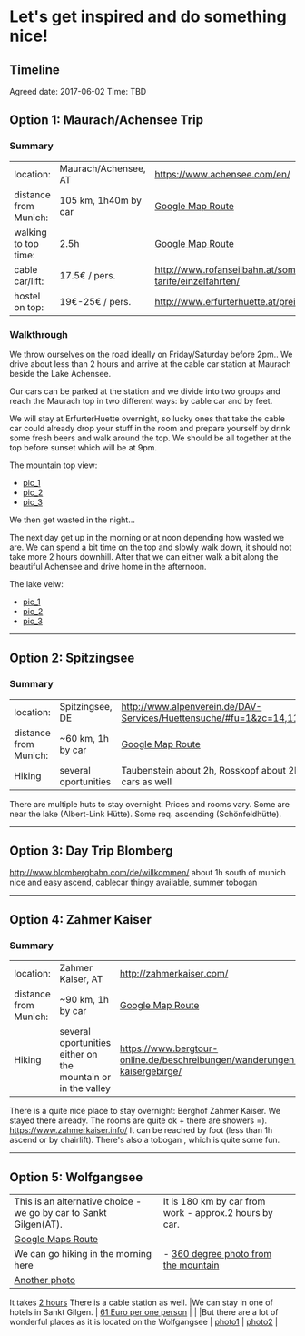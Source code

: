 # Let's get inspired and do something nice!

## Timeline

Agreed date: 2017-06-02 
Time: TBD

## Option 1: Maurach/Achensee Trip

### Summary

| | | |
| ------------- | ------------- | ------------- |
| location: | Maurach/Achensee, AT | https://www.achensee.com/en/ |
| distance from Munich: | 105 km, 1h40m by car | [Google Map Route](https://www.google.com/maps/dir/Munich,+Germany/Rofan+Cable+Car+Company,+Achensee+Str.+10,+6212+Maurach,+Austria/@47.7672566,11.4828136,10z/data=!4m14!4m13!1m5!1m1!1s0x479e75f9a38c5fd9:0x10cb84a7db1987d!2m2!1d11.5819806!2d48.1351253!1m5!1m1!1s0x479d7e3860b62701:0x2075f35cecb1c082!2m2!1d11.75125!2d47.424499!5i1) |
| walking to top time: | 2.5h | [Google Map Route](https://www.google.com/maps/dir/47.4243035,11.7513384/AirRofan,+6212+Eben+am+Achensee,+Austria/@47.4349213,11.7598334,2988m/data=!3m1!1e3!4m9!4m8!1m0!1m5!1m1!1s0x479d7fced0cb27e1:0xd9aee93d219bbcbe!2m2!1d11.764385!2d47.4424235!3e2) |
| cable car/lift: | 17.5€ / pers. | http://www.rofanseilbahn.at/sommer/betrieb-tarife/einzelfahrten/ |
| hostel on top: | 19€-25€ / pers. | http://www.erfurterhuette.at/preise/ |

### Walkthrough

We throw ourselves on the road ideally on Friday/Saturday before 2pm.. We drive about less than 2 hours and arrive at the cable car station at Maurach beside the Lake Achensee. 

Our cars can be parked at the station and we divide into two groups and reach the Maurach top in two different ways: by cable car and by feet. 

We will stay at ErfurterHuette overnight, so lucky ones that take the cable car could already drop your stuff in the room and prepare yourself by drink some fresh beers and walk around the top. We should be all together at the top before sunset which will be at 9pm.

The mountain top view:
* [pic_1](https://500px.com/photo/171393787/view-down-to-achensee-by-james-thomas?ctx_page=4&from=search&ctx_q=achensee&ctx_type=market&ctx_sort=relevance)
* [pic_2](https://500px.com/photo/169166143/hiking-in-rofan-mountain-aeria-in-tyrol-austria-by-lacrimas?ctx_page=1&from=search&ctx_q=maurach&ctx_type=market&ctx_sort=pulse)
* [pic_3](https://500px.com/photo/171710107/panorama-by-patrick-hauser?ctx_page=2&from=search&ctx_q=achensee&ctx_type=market&ctx_sort=relevance)


We then get wasted in the night...

The next day get up in the morning or at noon depending how wasted we are. We can spend a bit time on the top and slowly walk down, it should not take more 2 hours downhill. After that we can either walk a bit along the beautiful Achensee and drive home in the afternoon.

The lake veiw:
* [pic_1](https://500px.com/photo/176716027/the-caribbean-feeling-in-austria-by-christian-hochwimmer?ctx_page=3&from=search&ctx_q=achensee&ctx_type=market&ctx_sort=relevance)
* [pic_2](https://500px.com/photo/204587943/what-a-wonderful-world-2-raw-image-by-keri?ctx_page=1&from=search&ctx_q=achensee&ctx_type=market&ctx_sort=pulse)
* [pic_3](https://500px.com/photo/143502725/nature-s-peace-by-keri?ctx_page=1&from=search&ctx_q=achensee&ctx_type=market&ctx_sort=pulse)

***



## Option 2: Spitzingsee

### Summary

| | | |
| ------------- | ------------- | ------------- |
| location: | Spitzingsee, DE | http://www.alpenverein.de/DAV-Services/Huettensuche/#fu=1&zc=14,11.87888,47.65851 |
| distance from Munich: | ~60 km, 1h by car | [Google Map Route](https://www.google.de/maps/dir/Tiroler+Pl.,+81545+M%C3%BCnchen/Spitzingsee/@47.8814712,11.5122603,10z/data=!3m1!4b1!4m13!4m12!1m5!1m1!1s0x479ddf1dfec8ae43:0xd5f1940e814cc32a!2m2!1d11.5642607!2d48.0958273!1m5!1m1!1s0x477627793bf2561d:0xef0d7d5a4b5b986!2m2!1d11.8851375!2d47.6635745) |
| Hiking | several oportunities | Taubenstein about 2h, Rosskopf about 2h. both have cable cars as well    |

There are multiple huts to stay overnight. Prices and rooms vary. Some are near the lake (Albert-Link Hütte). Some req. ascending (Schönfeldhütte).


***



## Option 3: Day Trip Blomberg

http://www.blombergbahn.com/de/willkommen/
about 1h south of munich
nice and easy ascend, cablecar thingy available, summer tobogan


***

## Option 4: Zahmer Kaiser

### Summary

| | | |
| ------------- | ------------- | ------------- |
| location: | Zahmer Kaiser, AT | http://zahmerkaiser.com/ |
| distance from Munich: | ~90 km, 1h by car | [Google Map Route](https://www.google.de/maps/dir/Tiroler+Platz,+Munich/Zahmer+Kaiser/@47.8681994,11.6451435,10z/data=!3m1!4b1!4m13!4m12!1m5!1m1!1s0x479ddf1dfec8ae43:0xd5f1940e814cc32a!2m2!1d11.5642607!2d48.0958273!1m5!1m1!1s0x0:0x43e894024bdbd950!2m2!1d12.287768!2d47.637728) |
| Hiking | several oportunities either on the mountain or in the valley | https://www.bergtour-online.de/beschreibungen/wanderungen-kaisergebirge/    |

There is a quite nice place to stay overnight: Berghof Zahmer Kaiser. We stayed there already. The rooms are quite ok + there are showers =). https://www.zahmerkaiser.info/ It can be reached by foot (less than 1h ascend or by chairlift). There's also a tobogan , which is quite some fun.

***
## Option 5: Wolfgangsee


| | | |
| ------------- | ------------- | ------------- |
| This is an alternative choice - we go by car to Sankt Gilgen(AT). | It is 180 km by car from work - approx.2 hours by car. | 
[Google Maps Route](https://goo.gl/maps/YbTR4PQvmWQ2) |
| We can go hiking in the morning here | - [360 degree photo from the mountain](https://www.google.de/maps/place/%D0%A6%D0%B2%D1%91%D0%BB%D1%8C%D1%84%D0%B5%D1%80%D1%85%D0%BE%D1%80%D0%BD/@47.7425461,13.3517113,3a,75y,40h,90t/data=!3m8!1e1!3m6!1s-CnRAPEHMDeE%2FV3ZXOD-iNuI%2FAAAAAAAAEEw%2FDOmO7PWtBxEtiZuTCPoHH-Yo0P5pQtCqQCLIB!2e4!3e11!6s%2F%2Flh3.googleusercontent.com%2F-CnRAPEHMDeE%2FV3ZXOD-iNuI%2FAAAAAAAAEEw%2FDOmO7PWtBxEtiZuTCPoHH-Yo0P5pQtCqQCLIB%2Fw203-h100-k-no-pi-0-ya339.5-ro-0-fo100%2F!7i7168!8i3584!4m12!1m6!3m5!1s0x4776baea490b943d:0x98f87fe45d0e80f!2sLueg+-+Austria+Jugendhotel+GmbH!8m2!3d47.7539923!4d13.372064!3m4!1s0x0:0xf838a1578d810f77!8m2!3d47.7425178!4d13.3514678!6m1!1e1?hl=ru) 
[Another photo](https://www.google.de/maps/@47.7434,13.352073,3a,75y,90t/am=t/data=!3m8!1e2!3m6!1s35196517!2e1!3e10!6s%2F%2Flh6.googleusercontent.com%2Fproxy%2F-Z8WloXBAx4GVKCwtOD6rbj4bdbg_wbpp9HcWentBZiSkUwBIu_xsSd7sV6-GiM1y26Y0T-th2O64onMAXQmPar_vy6ItQ%3Dw203-h126-k-no!7i1680!8i1050?hl=ru) |
It takes [2 hours](http://www.bergfex.com/sommer/st-gilgen-zwoelferhorn/touren/wandern/#/sommer/salzburg/touren/wanderung/7484,zwoelferhorn-st-gilgen-ueber-elferstein/)
There is a cable station as well.
|We can stay in one of hotels in Sankt Gilgen. | [61 Euro per one person](https://urlaub.check24.de/suche/angebot?regionId=837&cityId=5757&hotelId=40285&budget=&order=asc&hotelOnly=1&pageArea=hotelonly&offerSort=price&offerSortOrder=asc&regionSort=topregion&regionSortOrder=asc&hotelCategory=&airport=hotelOnly&recommendation=-&departureDate=2017-06-06&returnDate=2017-06-07&travelDuration=exact&adult=1&catering=breakfast&roomType=double&noRedirect=1) | |
|But there are a lot of wonderful places as it is located on the Wolfgangsee | [photo1](https://www.google.de/maps/@47.768632,13.3872443,3a,75y,90t/data=!3m8!1e2!3m6!1s-zlhtnWepKc4%2FV86oymsIpbI%2FAAAAAAAApJU%2FjYPEtgR9YNYLkG5yj_857JHDWjEm0qY6gCJkC!2e4!3e12!6s%2F%2Flh5.googleusercontent.com%2F-zlhtnWepKc4%2FV86oymsIpbI%2FAAAAAAAApJU%2FjYPEtgR9YNYLkG5yj_857JHDWjEm0qY6gCJkC%2Fw203-h114-k-no%2F!7i4896!8i2752?hl=ru) | [photo2](https://www.google.de/maps/place/5342+%D0%A4%D1%80%D0%B0%D0%BD%D1%86%D0%BE%D0%B7%D0%B5%D0%BD%D1%88%D0%B0%D0%BD%D1%86%D0%B5,+%D0%90%D0%B2%D1%81%D1%82%D1%80%D0%B8%D1%8F/@47.749569,13.387742,3a,75y,90t/data=!3m8!1e2!3m6!1s119416522!2e1!3e10!6s%2F%2Flh5.googleusercontent.com%2Fproxy%2FbLklIbSAGHoANciSoevEaHQX0gaQhXoiBLWijaHpxVVAFC1O6lu1mh9GLx6j9NAFKDQOovKfI8u8YLSgtn9gSLCms7xbWEA%3Dw203-h135-k-no!7i3872!8i2592!4m5!3m4!1s0x4776ba9237afd1a1:0x45b795817f051cbd!8m2!3d47.7472595!4d13.378939?hl=ru) |
 
